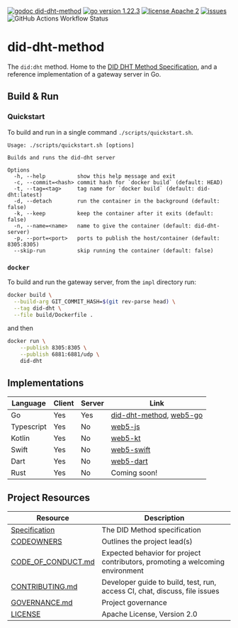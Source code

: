 [![godoc did-dht-method](https://img.shields.io/badge/godoc-did_dht_method-blue)](https://github.com/TBD54566975/did-dht-method/impl)
[![go version 1.22.3](https://img.shields.io/badge/go_version-1.22.3-brightgreen)](https://go.dev/)
[![license Apache 2](https://img.shields.io/badge/license-Apache%202-black)](https://github.com/TBD54566975/did-dht-method/blob/main/LICENSE)
[![issues](https://img.shields.io/github/issues/TBD54566975/did-dht-method)](https://github.com/TBD54566975/did-dht-method/issues)
![GitHub Actions Workflow Status](https://img.shields.io/github/actions/workflow/status/tbd54566975/did-dht-method/ci.yml)

# did-dht-method

The `did:dht` method. Home to the [DID DHT Method Specification](https://did-dht.com), and a reference implementation of a
gateway server in Go.

## Build & Run

### Quickstart

To build and run in a single command `./scripts/quickstart.sh`.

```
Usage: ./scripts/quickstart.sh [options]

Builds and runs the did-dht server

Options
  -h, --help          show this help message and exit
  -c, --commit=<hash> commit hash for `docker build` (default: HEAD)
  -t, --tag=<tag>     tag name for `docker build` (default: did-dht:latest)
  -d, --detach        run the container in the background (default: false)
  -k, --keep          keep the container after it exits (default: false)
  -n, --name=<name>   name to give the container (default: did-dht-server)
  -p, --port=<port>   ports to publish the host/container (default: 8305:8305)
  --skip-run          skip running the container (default: false)
 ```

### `docker`

To build and run the gateway server, from the `impl` directory run:

```sh
docker build \
  --build-arg GIT_COMMIT_HASH=$(git rev-parse head) \
  --tag did-dht \
  --file build/Dockerfile .
```

and then

```sh
docker run \
    --publish 8305:8305 \
    --publish 6881:6881/udp \
    did-dht
```

## Implementations

| Language   | Client | Server | Link |
| ---------- | ------ | ------ | ---- |
| Go         | Yes    | Yes    | [did-dht-method](./impl), [web5-go](https://github.com/TBD54566975/web5-go/tree/main/dids/diddht) |
| Typescript | Yes    | No     | [web5-js](https://github.com/TBD54566975/web5-js/blob/main/packages/dids/src/methods/did-dht.ts) |
| Kotlin     | Yes    | No     | [web5-kt](https://github.com/TBD54566975/web5-kt/tree/main/dids/src/main/kotlin/web5/sdk/dids/methods/dht) |
| Swift      | Yes    | No     | [web5-swift](https://github.com/TBD54566975/web5-swift/blob/main/Sources/Web5/Dids/Methods/DIDDHT.swift) |
| Dart       | Yes    | No     | [web5-dart](https://github.com/TBD54566975/web5-dart/tree/main/packages/web5/lib/src/dids/did_dht) |
| Rust       | Yes    | No     | Coming soon! |

## Project Resources

| Resource                                   | Description                                                                    |
| ------------------------------------------ | ------------------------------------------------------------------------------ |
| [Specification](./spec.md)                  | The DID Method specification                                                    |
| [CODEOWNERS](./CODEOWNERS)                 | Outlines the project lead(s)                                                   |
| [CODE_OF_CONDUCT.md](./CODE_OF_CONDUCT.md) | Expected behavior for project contributors, promoting a welcoming environment  |
| [CONTRIBUTING.md](./CONTRIBUTING.md)       | Developer guide to build, test, run, access CI, chat, discuss, file issues      |
| [GOVERNANCE.md](./GOVERNANCE.md)           | Project governance                                                             |
| [LICENSE](./LICENSE)                       | Apache License, Version 2.0                                                    |
